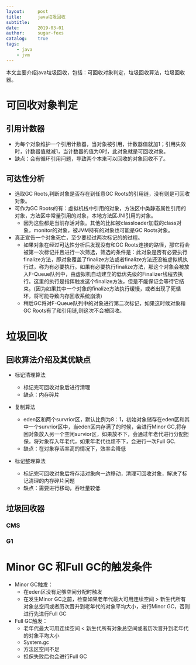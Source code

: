 ```yaml
---
layout:     post
title:      java垃圾回收
subtitle:   
date:       2019-03-01
author:     sugar-foxs
catalog: 	true
tags:
    - java
    - jvm
---
```


本文主要介绍java垃圾回收，包括：可回收对象判定，垃圾回收算法，垃圾回收器。
<!-- more -->

# 可回收对象判定
## 引用计数器
- 为每个对象维护一个引用计数器，当对象被引用，计数器值就加1；引用失效时，计数器值就减1，当计数器的值为0时，此对象就是可回收对象。
- 缺点：会有循环引用问题，导致两个本来可以回收的对象回收不了。

## 可达性分析
- 选取GC Roots,判断对象是否存在到任意GC Roots的引用链，没有则是可回收对象。
- 可作为GC Roots的有：虚拟机栈中引用的对象，方法区中类静态属性引用的对象，方法区中常量引用的对象，本地方法区JNI引用的对象。
    - 因为这些都是当前存活对象。其他的比如被classloader加载的class对象，monitor的对象，被JVM持有的对象也可能是GC Roots对象。
- 真正宣告一个对象死亡，至少要经过两次标记的的过程。
    - 如果对象在经过可达性分析后发现没有和GC Roots连接的路径，那它将会被第一次标记并且进行一次筛选，筛选的条件是：此对象是否有必要执行finalize方法，即对象覆盖了finalize方法或者finalize方法还没被虚拟机执行过，称为有必要执行。如果有必要执行finalize方法，那这个对象会被放入F-Queue队列中，由虚拟机自动建立的低优先级的Finalizer线程去执行。这里的执行是指挥触发这个finalize方法，但是不能保证会等待它结束。(因为如果其中一个对象的finalize方法执行缓慢，或者出现了死循环，将可能导致内存回收系统崩溃)
    - 稍后GC将对F-Queue队列中的对象进行第二次标记，如果这时候对象和GC Roots有了和引用链,则这次不会被回收。

# 垃圾回收
## 回收算法介绍及其优缺点
- 标记清理算法
    - 标记完可回收对象后进行清理
    - 缺点：内存碎片

- 复制算法
    - eden区和两个survrior区，默认比例为8：1，初始对象储存在eden区和其中一个survrior区中，当eden区内存满了的时候，会进行Minor GC,将存回对象放入另一个空闲survior区，如果放不下，会通过年老代进行分配担保，将对象存入年老代，如果年老代也烦不下，会进行一次Full GC.
    - 缺点：在对象存活率高的情况下，效率会降低

- 标记整理算法
    - 标记完可回收对象后将存活对象向一边移动，清理可回收对象，解决了标记清理的内存碎片问题
    - 缺点：需要进行移动，吞吐量较低

## 垃圾回收器
### CMS

### G1

# Minor GC 和Full GC的触发条件
- Minor GC触发：
    - 在eden区没有足够空间分配时触发
    - 在发生Minor GC之前，检查如果老年代最大可用连续空间 > 新生代所有对象总空间或者历次晋升到老年代的对象平均大小，进行Minor GC，否则进行先进行Full GC
- Full GC触发：
    - 老年代最大可用连续空间 < 新生代所有对象总空间或者历次晋升到老年代的对象平均大小
    - System.gc
    - 方法区空间不足
    - 担保失败后也会进行Full GC
